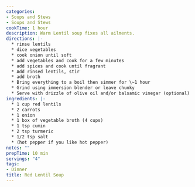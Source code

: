 ```yaml
---
categories:
- Soups and Stews
- Soups and Stews
cookTime: 1 hour
description: Warm Lentil soup fixes all ailments.
directions: |-
  * rinse lentils
  * dice vegetables
  * cook onion until soft
  * add vegetables and cook for a few minutes
  * add spices and cook until fragrant
  * Add rinsed lentils, stir
  * add broth
  * Bring everything to a boil then simmer for \~1 hour
  * Grind using immersion blender or leave chunky
  * Serve with drizzle of olive oil and/or balsamic vinegar (optional)
ingredients: |-
  * 1 cup red lentils
  * 2 carrots
  * 1 onion
  * 1 box of vegetable broth (4 cups)
  * 1 tsp cumin
  * 2 tsp turmeric
  * 1/2 tsp salt
  * (hot pepper if you like hot pepper)
notes: ""
prepTime: 10 min
servings: "4"
tags:
- Dinner
title: Red Lentil Soup
---
```

